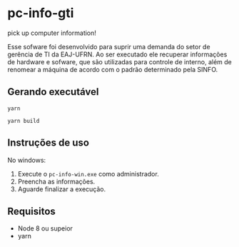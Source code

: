 # pc-info-gti
pick up computer information!

Esse sofware foi desenvolvido para suprir uma demanda do setor de gerência de TI da EAJ-UFRN.
Ao ser executado ele recuperar informações de hardware e sofware, que são utilizadas para 
controle de interno, além de renomear a máquina de acordo com o padrão determinado pela SINFO.

## Gerando executável 

```
yarn
```

```
yarn build
```

## Instruções de uso

No windows:

1. Execute o ``pc-info-win.exe`` como administrador.
2. Preencha as informações.
3. Aguarde finalizar a execução.

## Requisitos

* Node 8 ou supeior
* yarn